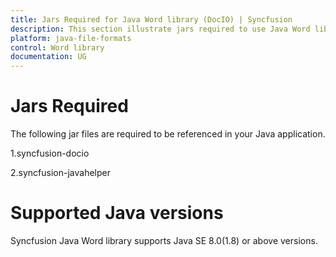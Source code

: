 ```yaml
---
title: Jars Required for Java Word library (DocIO) | Syncfusion
description: This section illustrate jars required to use Java Word library (DocIO)
platform: java-file-formats
control: Word library
documentation: UG
---
```


# Jars Required

The following jar files are required to be referenced in your Java application.

1.syncfusion-docio

2.syncfusion-javahelper

# Supported Java versions

Syncfusion Java Word library supports Java SE 8.0(1.8) or above versions.

